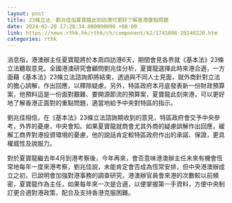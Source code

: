 ```yaml
---
layout: post
title: 23條立法｜劉兆佳指夏寶龍此刻訪港可更好了解香港重點問題
date: 2024-02-20 17:28:34.000000000 +08:00
link: https://news.rthk.hk/rthk/ch/component/k2/1741098-20240220.htm
categories: rthk
---
```


消息指，港澳辦主任夏寶龍將於本周四訪港6天，期間會見各界就《基本法》23條立法聽取意見。全國港澳研究會顧問劉兆佳分析，夏寶龍選擇此時來港合適，一方面藉《基本法》23條立法諮詢即將結束，透過與不同人士見面，就外商針對立法的擔心誤解，作出回應，以釋除疑慮。另外，特區政府本月底發表新一份財政預算案，他預料這是一份面對艱難、要開源節流的預算案，夏寶龍此刻來港，可以更好地了解香港正面對的重點問題，適當地給予中央對特區的指示。

劉兆佳相信，在《基本法》23條立法諮詢期收到的意見，特區政府會交予中央參考，外界的憂慮，中央會知。如果夏寶龍就商會尤其外商的疑慮誤解作出回應，緩解工商界對港投資環境的憂慮，他的說話肯定較特區政府作出的承諾、保證，更具權威性及說服力。

對於夏寶龍繼去年4月到港考察後，今年再來，會否意味港澳辦主任未來有機會恆常地每年一度來港考察，劉兆佳說，未能肯定會否成為恆常安排，但中央港澳辦成立之初，已說明會加強對港事務的調查研究，港澳辦官員會來港的次數較以前頻密，夏寶龍作為主任，如果每年來一次是合適，以便掌握第一手資料，方便中央制訂更合適對港政策，配合及支持香港克服困難。
